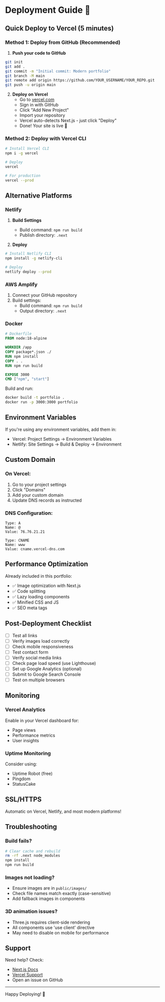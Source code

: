 # Deployment Guide 🚀

## Quick Deploy to Vercel (5 minutes)

### Method 1: Deploy from GitHub (Recommended)

1. **Push your code to GitHub**
```bash
git init
git add .
git commit -m "Initial commit: Modern portfolio"
git branch -M main
git remote add origin https://github.com/YOUR_USERNAME/YOUR_REPO.git
git push -u origin main
```

2. **Deploy on Vercel**
   - Go to [vercel.com](https://vercel.com)
   - Sign in with GitHub
   - Click "Add New Project"
   - Import your repository
   - Vercel auto-detects Next.js - just click "Deploy"
   - Done! Your site is live 🎉

### Method 2: Deploy with Vercel CLI

```bash
# Install Vercel CLI
npm i -g vercel

# Deploy
vercel

# For production
vercel --prod
```

## Alternative Platforms

### Netlify

1. **Build Settings**
   - Build command: `npm run build`
   - Publish directory: `.next`

2. **Deploy**
```bash
# Install Netlify CLI
npm install -g netlify-cli

# Deploy
netlify deploy --prod
```

### AWS Amplify

1. Connect your GitHub repository
2. Build settings:
   - Build command: `npm run build`
   - Output directory: `.next`

### Docker

```dockerfile
# Dockerfile
FROM node:18-alpine

WORKDIR /app
COPY package*.json ./
RUN npm install
COPY . .
RUN npm run build

EXPOSE 3000
CMD ["npm", "start"]
```

Build and run:
```bash
docker build -t portfolio .
docker run -p 3000:3000 portfolio
```

## Environment Variables

If you're using any environment variables, add them in:
- Vercel: Project Settings → Environment Variables
- Netlify: Site Settings → Build & Deploy → Environment

## Custom Domain

### On Vercel:
1. Go to your project settings
2. Click "Domains"
3. Add your custom domain
4. Update DNS records as instructed

### DNS Configuration:
```
Type: A
Name: @
Value: 76.76.21.21

Type: CNAME
Name: www
Value: cname.vercel-dns.com
```

## Performance Optimization

Already included in this portfolio:
- ✅ Image optimization with Next.js
- ✅ Code splitting
- ✅ Lazy loading components
- ✅ Minified CSS and JS
- ✅ SEO meta tags

## Post-Deployment Checklist

- [ ] Test all links
- [ ] Verify images load correctly
- [ ] Check mobile responsiveness
- [ ] Test contact form
- [ ] Verify social media links
- [ ] Check page load speed (use Lighthouse)
- [ ] Set up Google Analytics (optional)
- [ ] Submit to Google Search Console
- [ ] Test on multiple browsers

## Monitoring

### Vercel Analytics
Enable in your Vercel dashboard for:
- Page views
- Performance metrics
- User insights

### Uptime Monitoring
Consider using:
- Uptime Robot (free)
- Pingdom
- StatusCake

## SSL/HTTPS

Automatic on Vercel, Netlify, and most modern platforms!

## Troubleshooting

### Build fails?
```bash
# Clear cache and rebuild
rm -rf .next node_modules
npm install
npm run build
```

### Images not loading?
- Ensure images are in `public/images/`
- Check file names match exactly (case-sensitive)
- Add fallback images in components

### 3D animation issues?
- Three.js requires client-side rendering
- All components use 'use client' directive
- May need to disable on mobile for performance

## Support

Need help? Check:
- [Next.js Docs](https://nextjs.org/docs)
- [Vercel Support](https://vercel.com/support)
- Open an issue on GitHub

---

Happy Deploying! 🎉



